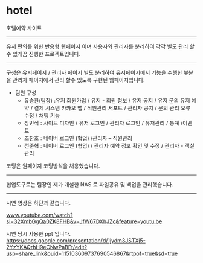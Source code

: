# hotel
호텔예약 사이트
***
유저 편의를 위한 반응형 웹페이지 이며 
사용자와 관리자를 분리하여 각각 별도 관리 할수 있게끔 진행한 프로젝트입니다. 

*** 
구성은 유저페이지 / 관리자 페이지 별도 분리하여 
유저페이지에서 기능을 수행한 부분을 관리자 페이지에서 관리 할수 있도록 구현된 웹페이지입니다. 

* 팀원 구성
  * 유승환(팀장) :유저 회원가입 / 유저 - 회원 정보 /  유저 공지  / 유저 문의 
                유저  예약 / 결제 시스템 
                카카오 맵 / 직원관리 서포트 / 관리자 공지 / 문의 관리 
                오류 수정 / 채팅 기능
  * 장민식 : 사이트 디자인 / 유저 로그인  / 관리자 로그인 / 유저관리 / 통계 /이벤트
  * 조찬호 : 네이버 로그인 (협업) /관리자 – 직원관리 
  * 전준혁 : 네이버 로그인 (협업) / 관리자 예약 정보 확인 및 수정  / 관리자 - 객실관리 


코딩은 원페이지 코딩방식을 채용했습니다.

***
협업도구로는 
팀장인 제가 개설한 NAS 로 파일공유 및 백업을 관리했습니다.

*** 
시연 영상은 하단과 같습니다.

www.youtube.com/watch?si=32XmbGgQa0ZK8FHB&v=JfW67DXhJZc&feature=youtu.be

시연 당시 사용한 ppt 입니다.
https://docs.google.com/presentation/d/1jydm3JSTXj5-2YzYKAQrhH9eCNwPaBFt/edit?usp=share_link&ouid=115103609737690546867&rtpof=true&sd=true
